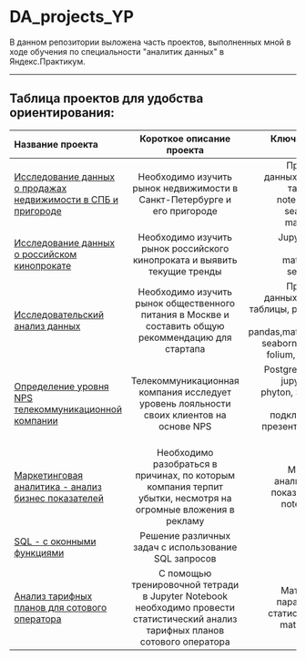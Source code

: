 # DA_projects_YP
В данном репозитории выложена часть проектов, выполненных мной в ходе обучения по специальности "аналитик данных" в Яндекс.Практикум. 

___________________________________________________________________

## Таблица проектов для удобства ориентирования:

|Название проекта                | Короткое описание проекта      |Ключевые навыки (стек)| Выполнен полностью|
|:-------------------------------|:------------------------------:|---------------------:|:------------------|
|[Исследование данных о продажах недвижимости в СПБ и пригороде](https://github.com/Bezdomnaya-Frosya/DA_projects_YP/tree/main/apartments)|Необходимо изучить рынок недвижимости в Санкт-Петербурге и его пригороде| Предобработка данных, обогащение таблиц, Jupyter notebook, pandas, seaborn, numpy, matplotlib.pyplot|+|
|[Исследование данных о российском кинопрокате](https://github.com/Bezdomnaya-Frosya/DA_projects_YP/tree/main/Ministry%20of%20Culture)|Необходимо изучить рынок российского кинопроката и выявить текущие тренды|Jupyter notebook, pandas, matplotlib.pyplot,  seaborn, numpy|+|
|[Исследовательский анализ данных](https://github.com/Bezdomnaya-Frosya/DA_projects_YP/blob/main/Research_analysis/research_analysis.ipynb)|Необходимо изучить рынок общественного питания в Москве и составить общую рекоммендацию для стартапа|Предобработка данных, обогащение таблицы, phyton, jupyter notebook, pandas,matplotlib.pyplot,  seaborn, numpy, json, folium, io, аналитика|+|
|[Определение уровня NPS телекоммуникационной компании](https://github.com/Bezdomnaya-Frosya/DA_projects_YP/tree/main/Fabricated%20project)|Телекоммуникационная компания исследует уровень лояльности своих клиентов на основе NPS|PostgreSQL, Tableau, jupyter notebook, phyton, SQL запросы, удалённое подключение к БД, презентация данных, PowerPoint|+|
|[Маркетинговая аналитика - анализ бизнес показателей](https://github.com/Bezdomnaya-Frosya/DA_projects_YP/tree/main/Business%20indicators)|Необходимо разобраться в причинах, по которым компания терпит убытки, несмотря на огромные вложения в рекламу|Маркетинговая аналитика, бизнес показатели, jupyter notebook, phyton|+|
|[SQL - с оконными функциями]()|Решение различных задач c использование SQL запросов|PostgreSQL|+|
|[Анализ тарифных планов для сотового оператора](https://github.com/Bezdomnaya-Frosya/DA_projects_YP/tree/main/Stat_anal_for_mobile)|С помощью тренировочной тетради в Jupyter Notebook необходимо провести статистический анализ тарифных планов сотового оператора|Математическая параметрическая статистика, pandas, matplotlib, numpy|+|
